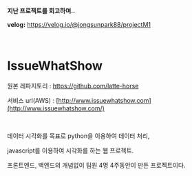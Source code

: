 **지난 프로젝트를 회고하며..**

**velog:** https://velog.io/@jongsunpark88/projectM1 

<br>

# IssueWhatShow

원본 레파지토리 :   https://github.com/latte-horse

서비스 url(AWS) :   [http://www.issuewhatshow.com](http://www.issuewhatshow.com/) 

<Br>

데이터 시각화를 목표로 python을 이용하여 데이터 처리,

javascript를 이용하여 시각화를 하는 웹 프로젝트.

프론트엔드, 백엔드의 개념없이 팀원 4명 4주동안이 만든 프로젝트이다.

